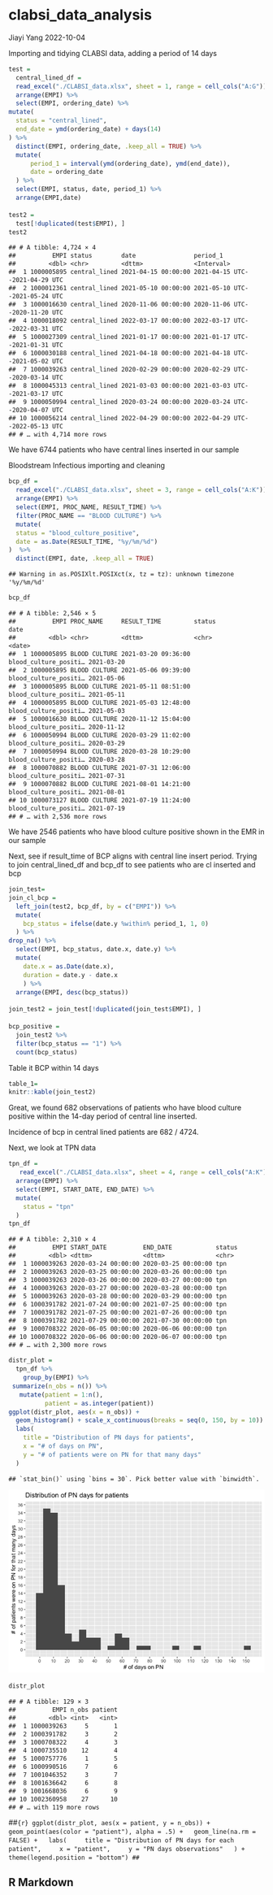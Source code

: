 clabsi_data_analysis
================
Jiayi Yang
2022-10-04

Importing and tidying CLABSI data, adding a period of 14 days

``` r
test = 
  central_lined_df =
  read_excel("./CLABSI_data.xlsx", sheet = 1, range = cell_cols("A:G")) %>% 
  arrange(EMPI) %>% 
  select(EMPI, ordering_date) %>% 
mutate(
  status = "central_lined",
  end_date = ymd(ordering_date) + days(14)
) %>% 
  distinct(EMPI, ordering_date, .keep_all = TRUE) %>% 
  mutate(
      period_1 = interval(ymd(ordering_date), ymd(end_date)),
      date = ordering_date
  ) %>% 
  select(EMPI, status, date, period_1) %>% 
  arrange(EMPI,date) 

test2 = 
  test[!duplicated(test$EMPI), ]
test2
```

    ## # A tibble: 4,724 × 4
    ##          EMPI status        date                period_1                      
    ##         <dbl> <chr>         <dttm>              <Interval>                    
    ##  1 1000005895 central_lined 2021-04-15 00:00:00 2021-04-15 UTC--2021-04-29 UTC
    ##  2 1000012361 central_lined 2021-05-10 00:00:00 2021-05-10 UTC--2021-05-24 UTC
    ##  3 1000016630 central_lined 2020-11-06 00:00:00 2020-11-06 UTC--2020-11-20 UTC
    ##  4 1000018092 central_lined 2022-03-17 00:00:00 2022-03-17 UTC--2022-03-31 UTC
    ##  5 1000027309 central_lined 2021-01-17 00:00:00 2021-01-17 UTC--2021-01-31 UTC
    ##  6 1000030188 central_lined 2021-04-18 00:00:00 2021-04-18 UTC--2021-05-02 UTC
    ##  7 1000039263 central_lined 2020-02-29 00:00:00 2020-02-29 UTC--2020-03-14 UTC
    ##  8 1000045313 central_lined 2021-03-03 00:00:00 2021-03-03 UTC--2021-03-17 UTC
    ##  9 1000050994 central_lined 2020-03-24 00:00:00 2020-03-24 UTC--2020-04-07 UTC
    ## 10 1000056214 central_lined 2022-04-29 00:00:00 2022-04-29 UTC--2022-05-13 UTC
    ## # … with 4,714 more rows

We have 6744 patients who have central lines inserted in our sample

Bloodstream Infectious importing and cleaning

``` r
bcp_df =
  read_excel("./CLABSI_data.xlsx", sheet = 3, range = cell_cols("A:K")) %>% 
  arrange(EMPI) %>% 
  select(EMPI, PROC_NAME, RESULT_TIME) %>% 
  filter(PROC_NAME == "BLOOD CULTURE") %>% 
  mutate(
  status = "blood_culture_positive",
  date = as.Date(RESULT_TIME, "%y/%m/%d")
)  %>% 
  distinct(EMPI, date, .keep_all = TRUE)
```

    ## Warning in as.POSIXlt.POSIXct(x, tz = tz): unknown timezone '%y/%m/%d'

``` r
bcp_df
```

    ## # A tibble: 2,546 × 5
    ##          EMPI PROC_NAME     RESULT_TIME         status                date      
    ##         <dbl> <chr>         <dttm>              <chr>                 <date>    
    ##  1 1000005895 BLOOD CULTURE 2021-03-20 09:36:00 blood_culture_positi… 2021-03-20
    ##  2 1000005895 BLOOD CULTURE 2021-05-06 09:39:00 blood_culture_positi… 2021-05-06
    ##  3 1000005895 BLOOD CULTURE 2021-05-11 08:51:00 blood_culture_positi… 2021-05-11
    ##  4 1000005895 BLOOD CULTURE 2021-05-03 12:48:00 blood_culture_positi… 2021-05-03
    ##  5 1000016630 BLOOD CULTURE 2020-11-12 15:04:00 blood_culture_positi… 2020-11-12
    ##  6 1000050994 BLOOD CULTURE 2020-03-29 11:02:00 blood_culture_positi… 2020-03-29
    ##  7 1000050994 BLOOD CULTURE 2020-03-28 10:29:00 blood_culture_positi… 2020-03-28
    ##  8 1000070882 BLOOD CULTURE 2021-07-31 12:06:00 blood_culture_positi… 2021-07-31
    ##  9 1000070882 BLOOD CULTURE 2021-08-01 14:21:00 blood_culture_positi… 2021-08-01
    ## 10 1000073127 BLOOD CULTURE 2021-07-19 11:24:00 blood_culture_positi… 2021-07-19
    ## # … with 2,536 more rows

We have 2546 patients who have blood culture positive shown in the EMR
in our sample

Next, see if result_time of BCP aligns with central line insert period.
Trying to join central_lined_df and bcp_df to see patients who are cl
inserted and bcp

``` r
join_test=
join_cl_bcp =
  left_join(test2, bcp_df, by = c("EMPI")) %>%
  mutate(
    bcp_status = ifelse(date.y %within% period_1, 1, 0)
  ) %>%    
drop_na() %>% 
  select(EMPI, bcp_status, date.x, date.y) %>% 
  mutate(
    date.x = as.Date(date.x),
    duration = date.y - date.x
    ) %>% 
  arrange(EMPI, desc(bcp_status))
  
join_test2 = join_test[!duplicated(join_test$EMPI), ]

bcp_positive = 
  join_test2 %>% 
  filter(bcp_status == "1") %>% 
  count(bcp_status)
```

Table it BCP within 14 days

``` r
table_1=  
knitr::kable(join_test2)
```

Great, we found 682 observations of patients who have blood culture
positive within the 14-day period of central line inserted.

Incidence of bcp in central lined patients are 682 / 4724.

Next, we look at TPN data

``` r
tpn_df =
   read_excel("./CLABSI_data.xlsx", sheet = 4, range = cell_cols("A:K")) %>% 
  arrange(EMPI) %>% 
  select(EMPI, START_DATE, END_DATE) %>% 
  mutate(
    status = "tpn"
  )
tpn_df
```

    ## # A tibble: 2,310 × 4
    ##          EMPI START_DATE          END_DATE            status
    ##         <dbl> <dttm>              <dttm>              <chr> 
    ##  1 1000039263 2020-03-24 00:00:00 2020-03-25 00:00:00 tpn   
    ##  2 1000039263 2020-03-25 00:00:00 2020-03-26 00:00:00 tpn   
    ##  3 1000039263 2020-03-26 00:00:00 2020-03-27 00:00:00 tpn   
    ##  4 1000039263 2020-03-27 00:00:00 2020-03-28 00:00:00 tpn   
    ##  5 1000039263 2020-03-28 00:00:00 2020-03-29 00:00:00 tpn   
    ##  6 1000391782 2021-07-24 00:00:00 2021-07-25 00:00:00 tpn   
    ##  7 1000391782 2021-07-25 00:00:00 2021-07-26 00:00:00 tpn   
    ##  8 1000391782 2021-07-29 00:00:00 2021-07-30 00:00:00 tpn   
    ##  9 1000708322 2020-06-05 00:00:00 2020-06-06 00:00:00 tpn   
    ## 10 1000708322 2020-06-06 00:00:00 2020-06-07 00:00:00 tpn   
    ## # … with 2,300 more rows

``` r
distr_plot = 
  tpn_df %>% 
    group_by(EMPI) %>% 
 summarize(n_obs = n()) %>% 
   mutate(patient = 1:n(),
          patient = as.integer(patient))
ggplot(distr_plot, aes(x = n_obs)) +
  geom_histogram() + scale_x_continuous(breaks = seq(0, 150, by = 10)) + scale_y_continuous(breaks = seq(0, 40, by = 2)) +
  labs(
    title = "Distribution of PN days for patients",
    x = "# of days on PN",
    y = "# of patients were on PN for that many days"
  ) 
```

    ## `stat_bin()` using `bins = 30`. Pick better value with `binwidth`.

![](clabsi_data_analysis_files/figure-gfm/unnamed-chunk-6-1.png)<!-- -->

``` r
distr_plot
```

    ## # A tibble: 129 × 3
    ##          EMPI n_obs patient
    ##         <dbl> <int>   <int>
    ##  1 1000039263     5       1
    ##  2 1000391782     3       2
    ##  3 1000708322     4       3
    ##  4 1000735510    12       4
    ##  5 1000757776     1       5
    ##  6 1000990516     7       6
    ##  7 1001046352     3       7
    ##  8 1001636642     6       8
    ##  9 1001668036     6       9
    ## 10 1002360958    27      10
    ## # … with 119 more rows

\##`{r} ggplot(distr_plot, aes(x = patient, y = n_obs)) +    geom_point(aes(color = "patient"), alpha = .5) +   geom_line(na.rm = FALSE) +   labs(     title = "Distribution of PN days for each patient",     x = "patient",     y = "PN days observations"   ) +      theme(legend.position = "bottom") ##`

## R Markdown
